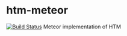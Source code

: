 # htm-meteor
[![Build Status](https://travis-ci.org/hema-tournament-manager/htm-meteor.svg)](https://travis-ci.org/hema-tournament-manager/htm-meteor)
Meteor implementation of HTM
